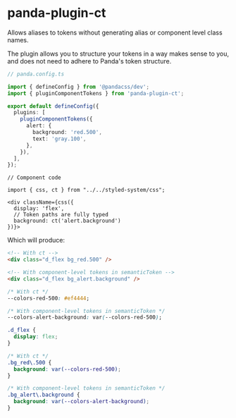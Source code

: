 # panda-plugin-ct

Allows aliases to tokens without generating alias or component level class names.

The plugin allows you to structure your tokens in a way makes sense to you, and does not need to adhere to Panda's token structure.

```ts
// panda.config.ts

import { defineConfig } from '@pandacss/dev';
import { pluginComponentTokens } from 'panda-plugin-ct';

export default defineConfig({
  plugins: [
    pluginComponentTokens({
      alert: {
        background: 'red.500',
        text: 'gray.100',
      },
    }),
  ],
});
```

```tsx
// Component code

import { css, ct } from "../../styled-system/css";

<div className={css({
  display: 'flex',
  // Token paths are fully typed
  background: ct('alert.background')
})}>

```

Which will produce:

```html
<!-- With ct -->
<div class="d_flex bg_red.500" />

<!-- With component-level tokens in semanticToken -->
<div class="d_flex bg_alert.background" />
```

```css
/* With ct */
--colors-red-500: #ef4444;

/* With component-level tokens in semanticToken */
--colors-alert-background: var(--colors-red-500);

.d_flex {
  display: flex;
}

/* With ct */
.bg_red\.500 {
  background: var(--colors-red-500);
}

/* With component-level tokens in semanticToken */
.bg_alert\.background {
  background: var(--colors-alert-background);
}
```
